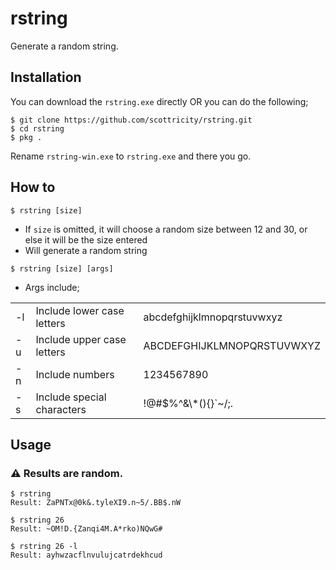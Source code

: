 # rstring

Generate a random string.

## Installation

You can download the `rstring.exe` directly OR you can do the following;

```shell
$ git clone https://github.com/scottricity/rstring.git
$ cd rstring
$ pkg .
```

Rename `rstring-win.exe` to `rstring.exe` and there you go.

## How to

`$ rstring [size]`

- If `size` is omitted, it will choose a random size between 12 and 30, or else it will be the size entered
- Will generate a random string

`$ rstring [size] [args]`

- Args include;

|     |                            |                            |
| --- | -------------------------- | -------------------------- |
| -l  | Include lower case letters | abcdefghijklmnopqrstuvwxyz |
| -u  | Include upper case letters | ABCDEFGHIJKLMNOPQRSTUVWXYZ |
| -n  | Include numbers            | 1234567890                 |
| -s  | Include special characters | !@#$%^&\\\*(){}`~/;.       |

## Usage

### ⚠️ **Results are random.**

```shell
$ rstring
Result: ZaPNTx@0k&.tyleXI9.n~5/.BB$.nW

$ rstring 26
Result: ~OM!D.{Zanqi4M.A*rko)NQwG#

$ rstring 26 -l
Result: ayhwzacflnvulujcatrdekhcud
```
